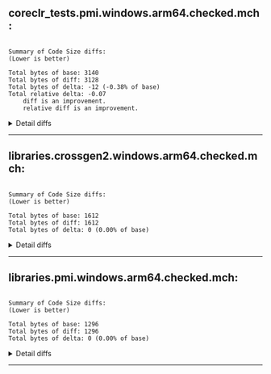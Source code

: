 ## coreclr_tests.pmi.windows.arm64.checked.mch:

```

Summary of Code Size diffs:
(Lower is better)

Total bytes of base: 3140
Total bytes of diff: 3128
Total bytes of delta: -12 (-0.38% of base)
Total relative delta: -0.07
    diff is an improvement.
    relative diff is an improvement.
```
<details>

<summary>Detail diffs</summary>

```


Top file improvements (bytes):
         -12 : 82869.dasm (-6.67% of base)

1 total files with Code Size differences (1 improved, 0 regressed), 1 unchanged.

Top method improvements (bytes):
         -12 (-6.67% of base) : 82869.dasm - RVAOrderingTest:Main(System.String[]):int

Top method improvements (percentages):
         -12 (-6.67% of base) : 82869.dasm - RVAOrderingTest:Main(System.String[]):int

1 total methods with Code Size differences (1 improved, 0 regressed), 1 unchanged.

```

</details>

--------------------------------------------------------------------------------

## libraries.crossgen2.windows.arm64.checked.mch:

```

Summary of Code Size diffs:
(Lower is better)

Total bytes of base: 1612
Total bytes of diff: 1612
Total bytes of delta: 0 (0.00% of base)
```
<details>

<summary>Detail diffs</summary>

```


0 total files with Code Size differences (0 improved, 0 regressed), 1 unchanged.

0 total methods with Code Size differences (0 improved, 0 regressed), 1 unchanged.

```

</details>

--------------------------------------------------------------------------------

## libraries.pmi.windows.arm64.checked.mch:

```

Summary of Code Size diffs:
(Lower is better)

Total bytes of base: 1296
Total bytes of diff: 1296
Total bytes of delta: 0 (0.00% of base)
```
<details>

<summary>Detail diffs</summary>

```


0 total files with Code Size differences (0 improved, 0 regressed), 1 unchanged.

0 total methods with Code Size differences (0 improved, 0 regressed), 1 unchanged.

```

</details>

--------------------------------------------------------------------------------
